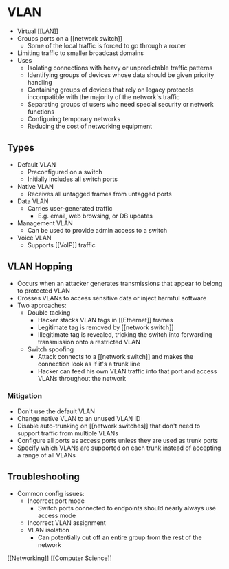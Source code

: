 # VLAN

- Virtual [[LAN]]
- Groups ports on a [[network switch]]
  - Some of the local traffic is forced to go through a router
- Limiting traffic to smaller broadcast domains
- Uses
  - Isolating connections with heavy or unpredictable traffic patterns
  - Identifying groups of devices whose data should be given priority handling
  - Containing groups of devices that rely on legacy protocols incompatible with the majority of the network's traffic
  - Separating groups of users who need special security or network functions
  - Configuring temporary networks
  - Reducing the cost of networking equipment

## Types

- Default VLAN
  - Preconfigured on a switch
  - Initially includes all switch ports
- Native VLAN
  - Receives all untagged frames from untagged ports
- Data VLAN
  - Carries user-generated traffic
    - E.g. email, web browsing, or DB updates
- Management VLAN
  - Can be used to provide admin access to a switch
- Voice VLAN
  - Supports [[VoIP]] traffic

## VLAN Hopping

- Occurs when an attacker generates transmissions that appear to belong to protected VLAN
- Crosses VLANs to access sensitive data or inject harmful software
- Two approaches:
  - Double tacking
    - Hacker stacks VLAN tags in [[Ethernet]] frames
    - Legitimate tag is removed by [[network switch]]
    - Illegitimate tag is revealed, tricking the switch into forwarding transmission onto a restricted VLAN
  - Switch spoofing
    - Attack connects to a [[network switch]] and makes the connection look as if it's a trunk line
    - Hacker can feed his own VLAN traffic into that port and access VLANs throughout the network

### Mitigation

- Don't use the default VLAN
- Change native VLAN to an unused VLAN ID
- Disable auto-trunking on [[network switches]] that don't need to support traffic from multiple VLANs
- Configure all ports as access ports unless they are used as trunk ports
- Specify which VLANs are supported on each trunk instead of accepting a range of all VLANs

## Troubleshooting

- Common config issues:
  - Incorrect port mode
    - Switch ports connected to endpoints should nearly always use access mode
  - Incorrect VLAN assignment
  - VLAN isolation
    - Can potentially cut off an entire group from the rest of the network

[[Networking]] [[Computer Science]]